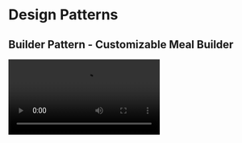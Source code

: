 # Design Patterns

## Builder Pattern - Customizable Meal Builder

![Builder Pattern](/demo/1-builder-pattern.mp4)